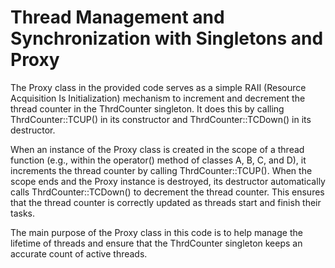 # Thread Management and Synchronization with Singletons and Proxy




The Proxy class in the provided code serves as a simple RAII (Resource Acquisition Is Initialization) mechanism 
to increment and decrement the thread counter in the ThrdCounter singleton. 
It does this by calling ThrdCounter::TCUP() in its constructor and ThrdCounter::TCDown() in its destructor.

When an instance of the Proxy class is created in the scope of a thread function 
(e.g., within the operator() method of classes A, B, C, and D), 
it increments the thread counter by calling ThrdCounter::TCUP(). 
When the scope ends and the Proxy instance is destroyed, its destructor automatically calls ThrdCounter::TCDown() to decrement the thread counter.
This ensures that the thread counter is correctly updated as threads start and finish their tasks.

The main purpose of the Proxy class in this code is to help manage the lifetime of threads and ensure that
the ThrdCounter singleton keeps an accurate count of active threads.
